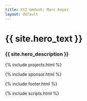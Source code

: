 ```yaml
---
title: XYZ &mdash; Marc Reyes
layout: default
---
```


# {{ site.hero_text }}

### {{ site.hero_description }}


{% include projects.html %}

{% include sponsor.html %}

{% include footer.html %}
    
{% include scripts.html %}